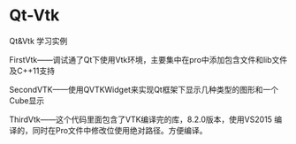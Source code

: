# Qt-Vtk
 Qt&Vtk 学习实例

FirstVtk——调试通了Qt下使用Vtk环境，主要集中在pro中添加包含文件和lib文件及C++11支持

SecondVTK——使用QVTKWidget来实现Qt框架下显示几种类型的图形和一个Cube显示

ThirdVtk——这个代码里面包含了VTK编译完的库，8.2.0版本，使用VS2015 编译的，同时在Pro文件中修改位使用绝对路径。方便编译。

